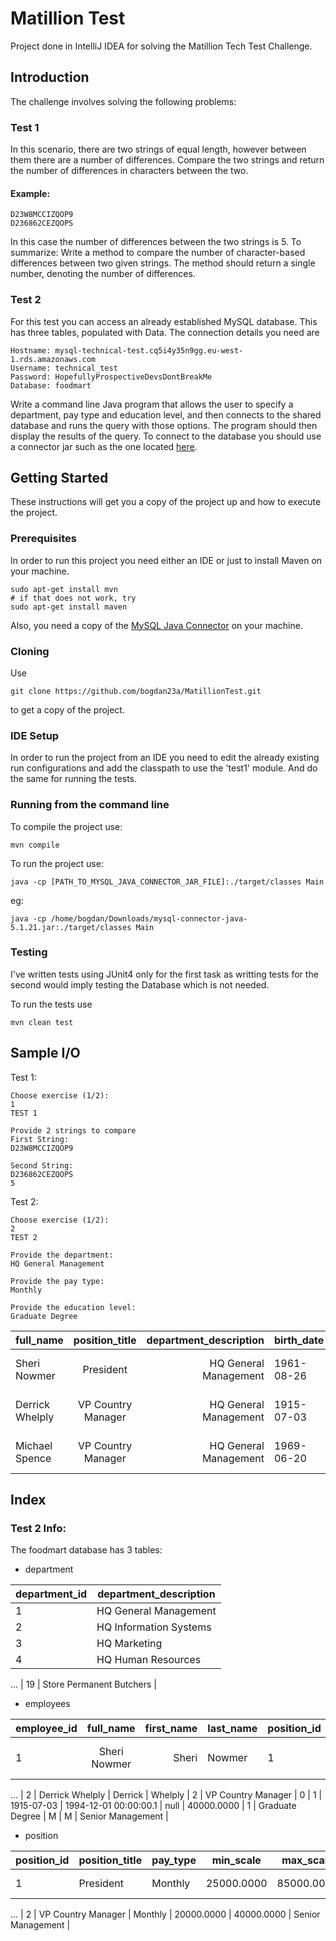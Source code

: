 # Matillion Test
Project done in IntelliJ IDEA for solving the Matillion Tech Test Challenge.

## Introduction

The challenge involves solving the following problems:

### Test 1

In this scenario, there are two strings of equal length, however between them there are a number of
differences. Compare the two strings and return the number of differences in characters between the two.

#### Example:
```
D23W8MCCIZQOP9
D236862CEZQOPS
```
In this case the number of differences between the two strings is 5.
To summarize: Write a method to compare the number of character-based differences between two given
strings. The method should return a single number, denoting the number of differences.

### Test 2

For this test you can access an already established MySQL database. This has three tables, populated with
Data.
The connection details you need are

```
Hostname: mysql-technical-test.cq5i4y35n9gg.eu-west-1.rds.amazonaws.com
Username: technical_test
Password: HopefullyProspectiveDevsDontBreakMe
Database: foodmart
```
Write a command line Java program that allows the user to specify a department, pay type and education
level, and then connects to the shared database and runs the query with those options. The program should
then display the results of the query.
To connect to the database you should use a connector jar such as the one
located [here](http://mvnrepository.com/artifact/mysql/mysql-connector-java/5.1.21).

## Getting Started

These instructions will get you a copy of the project up and how to execute the project.

### Prerequisites

In order to run this project you need either an IDE or just to install Maven on your machine.
```
sudo apt-get install mvn
# if that does not work, try
sudo apt-get install maven
```
Also, you need a copy of the [MySQL Java Connector](http://mvnrepository.com/artifact/mysql/mysql-connector-java/5.1.21) on your machine.

### Cloning

Use
```
git clone https://github.com/bogdan23a/MatillionTest.git
```
to get a copy of the project.

### IDE Setup

In order to run the project from an IDE you need to edit the already existing run configurations and add the classpath to use the 'test1' module. And do the same for running the tests.

### Running from the command line

To compile the project use:
```
mvn compile
```
To run the project use:
```
java -cp [PATH_TO_MYSQL_JAVA_CONNECTOR_JAR_FILE]:./target/classes Main
```

eg:
```
java -cp /home/bogdan/Downloads/mysql-connector-java-5.1.21.jar:./target/classes Main
``` 

### Testing

I've written tests using JUnit4 only for the first task as writting tests for the second would imply testing the Database which is not needed.

To run the tests use
```
mvn clean test
```

## Sample I/O

Test 1:
```
Choose exercise (1/2):
1
TEST 1

Provide 2 strings to compare
First String:
D23W8MCCIZQOP9

Second String:
D236862CEZQOPS
5

```

Test 2:
```
Choose exercise (1/2):
2
TEST 2

Provide the department:
HQ General Management

Provide the pay type:
Monthly

Provide the education level:
Graduate Degree
```
| full_name       |   position_title   | department_description | birth_date | hire_date             | end_date | salary     | pay_type | education_level |
|-----------------|:------------------:|-----------------------:|------------|-----------------------|----------|------------|----------|-----------------|
| Sheri Nowmer    | President          | HQ General Management  | 1961-08-26 | 1994-12-01 00:00:00.0 | null     | 80000.0000 | Monthly  | Graduate Degree |
| Derrick Whelply	 | VP Country Manager |  HQ General Management | 1915-07-03 | 1994-12-01 00:00:00.0 | null     | 40000.0000 | Monthly  | Graduate Degree |
| Michael Spence  | VP Country Manager | HQ General Management  | 1969-06-20 | 1998-01-01 00:00:00.0 | null     | 40000.0000 | Monthly  | Graduate Degree |


## Index

### Test 2 Info:

The foodmart database has 3 tables:

* department
  
| department_id  |   department_description   |
|----------------|----------------------------|
|        1       |   HQ General Management    |
|        2       |   HQ Information Systems   |
|        3       |         HQ Marketing       |
|        4       |     HQ Human Resources     |
... 
|        19      |  Store Permanent Butchers  | 

* employees

| employee_id |    full_name    | first_name | last_name | position_id | position_title     | store_id | department_id | birth_date | hire_date             | end_date | salary     | supervisor_id | education_level | marital_status | gender | management_role   |
|-------------|:---------------:|-----------:|-----------|-------------|--------------------|----------|---------------|------------|-----------------------|----------|------------|---------------|-----------------|----------------|--------|-------------------|
| 1           | Sheri Nowmer    | Sheri      | Nowmer    | 1           | President          | 0        | 1             | 1961-08-26 | 1994-12-01 00:00:00.0 | null     | 80000.0000 | 0             | Graduate Degree | S              | F      | Senior Management |
...
| 2           | Derrick Whelply |    Derrick | Whelply   | 2           | VP Country Manager | 0        | 1             | 1915-07-03 | 1994-12-01 00:00:00.1 | null     | 40000.0000 | 1             | Graduate Degree | M              | M      | Senior Management |


* position

| position_id  |    position_title    | pay_type  |   min_scale  |  max_scale   |   management_role   |
|--------------|----------------------|-----------|--------------|--------------|---------------------|
|       1      |       President      |  Monthly  |  25000.0000  |  85000.0000  |  Senior Management  |
...
|       2      |  VP Country Manager  |  Monthly  |  20000.0000  |  40000.0000  |  Senior Management  |

